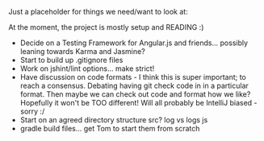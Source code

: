 
Just a placeholder for things we need/want to look at:

At the moment, the project is mostly setup and READING :)

* Decide on a Testing Framework for Angular.js and friends... possibly leaning towards Karma and Jasmine?
* Start to build up .gitignore files
* Work on jshint/lint options... make strict!
* Have discussion on code formats - I think this is super important; to reach a consensus.
    Debating having git check code in in a particular format.
    Then maybe we can check out code and format how we like? Hopefully it won't be TOO different!
    Will all probably be IntelliJ biased - sorry :/
* Start on an agreed directory structure
    src?
    log vs logs
    js
* gradle build files... get Tom to start them from scratch
